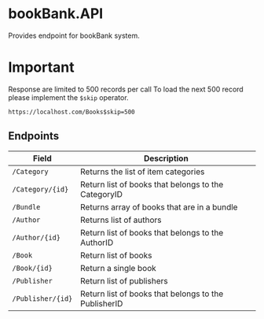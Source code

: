 # bookBank.API
Provides endpoint for bookBank system.

Important
======
Response are limited to 500 records per call
To load the next 500 record please implement the `$skip` operator.
```
https://localhost.com/Books$skip=500
```


## Endpoints
Field | Description
------|------------
`/Category` | Returns the list of item categories
`/Category/{id}` | Return list of books that belongs to the CategoryID
`/Bundle` | Returns array of books that are in a bundle
`/Author` | Returns list of authors
`/Author/{id}` | Return list of books that belongs to the AuthorID
`/Book` | Return list of books
`/Book/{id}` | Return a single book
`/Publisher` | Return list of publishers
`/Publisher/{id}` | Return list of books that belongs to the PublisherID